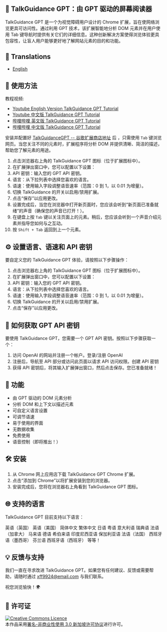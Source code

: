 ## 🌟 TalkGuidance GPT：由 GPT 驱动的屏幕阅读器

TalkGuidance GPT 是一个为视觉障碍用户设计的 Chrome 扩展，旨在使网络浏览更具可访问性。通过利用 GPT 技术，该扩展智能地分析 DOM 元素并在用户使用 Tab 键导航时提供有关它们的详细信息。这种创新解决方案使得浏览体验更具包容性，让盲人用户能够更好地了解网站元素的目的和功能。

## 🎨 Translations

- [English](../../README.md)

## 📖 使用方法

教程视频: 

- [Youtube English Version TalkGuidance GPT Tutorial](https://youtu.be/SLkCEpOh8Bg)
- [Youtube 中文版 TalkGuidance GPT Tutorial](https://youtu.be/PujIKqKt6G4)
- [哔哩哔哩 英文版 TalkGuidance GPT Tutorial](https://www.bilibili.com/video/BV1KL411X7eP/?share_source=copy_web&vd_source=ef072e238192b2313b9c052a30d6f040)
- [哔哩哔哩 中文版 TalkGuidance GPT Tutorial](https://www.bilibili.com/video/BV1Hh411V7iY/?share_source=copy_web&vd_source=ef072e238192b2313b9c052a30d6f040)

安装并配置好 [TalkGuidanceGPT -- 谷歌扩展商店地址](https://chrome.google.com/webstore/detail/talkguidancegpt/bjfkdkgfaondbkddpifljpgbleilmljg?hl=zh-CN&authuser=0) 后 ，只需使用 `Tab` 键浏览网页。当您关注不同的元素时，扩展程序将分析 DOM 并提供清晰、简洁的描述，帮助您了解元素的用途。

1. 点击浏览器右上角的 TalkGuidance GPT 图标（位于扩展图标中）。
2. 在扩展弹出窗口中，您可以配置以下设置：
3. API 密钥：输入您的 GPT API 密钥。
4. 语言：从下拉列表中选择您喜欢的语言。
5. 语速：使用输入字段调整语音速率（范围：0 到 1，以 0.01 为增量）。
6. 切换 TalkGuidance 的开关以启用/禁用扩展。
7. 点击“保存”以应用更改。
8. 设置完成后，当您在浏览器中打开新页面时，您应该会听到“新页面已准备就绪”的声音（确保您的声音已打开！）。
9. 在键盘上按 `Tab` 键以关注页面上的元素。稍后，您应该会听到一个声音介绍元素并指导您如何与之互动。
10. 按 `Shift + Tab` 返回到上一个元素。

## ⚙️ 设置语言、语速和 API 密钥

要自定义您的 TalkGuidance GPT 体验，请按照以下步骤操作：

1. 点击浏览器右上角的 TalkGuidance GPT 图标（位于扩展图标中）。
2. 在扩展弹出窗口中，您可以配置以下设置：
3. API 密钥：输入您的 GPT API 密钥。
4. 语言：从下拉列表中选择您喜欢的语言。
5. 语速：使用输入字段调整语音速率（范围：0 到 1，以 0.01 为增量）。
6. 切换 TalkGuidance 的开关以启用/禁用扩展。
7. 点击“保存”以应用更改。

## 🔑 如何获取 GPT API 密钥

要使用 TalkGuidance GPT，您需要一个 GPT API 密钥。按照以下步骤获取一个：

1. 访问 OpenAI 的网站并注册一个帐户。登录/注册 OpenAI
2. 注册后，导航至 API 部分或访问此页面以请求 API 访问权限。创建 API 密钥
3. 获得 API 密钥后，将其输入扩展弹出窗口，然后点击保存。您已准备就绪！

## 🎯 功能

- 由 GPT 驱动的 DOM 元素分析
- 分析 DOM 和上下文以描述元素
- 可自定义语言设置
- 可调节语速
- 易于使用的界面
- 无数据收集
- 免费使用
- 语音控制（即将推出！）

## 🛠️ 安装

1. 从 Chrome 网上应用店下载 TalkGuidance GPT Chrome 扩展。
2. 点击“添加到 Chrome”以将扩展安装到您的浏览器。
3. 安装完成后，您将在浏览器右上角看到 TalkGuidance GPT 图标。

## 🌐 支持的语言

TalkGuidance GPT 目前支持以下语言：

英语（英国）
英语（美国）
简体中文
繁体中文
日语
粤语
意大利语
瑞典语
法语（加拿大）
马来语
德语
希伯来语
印度尼西亚语
保加利亚语
法语（法国）
西班牙语（墨西哥）
芬兰语
西班牙语（西班牙）
等等！

## 💡 反馈与支持

我们一直在寻求改进 TalkGuidance GPT。如果您有任何建议、反馈或需要帮助，请随时通过 xff9924@email.com 与我们联系。

祝您浏览愉快！🌍

## 📄 许可证

<a rel="license" href="http://creativecommons.org/licenses/by-nc/3.0/sg/"><img alt="Creative Commons Licence" style="border-width:0" src="https://i.creativecommons.org/l/by-nc/3.0/sg/88x31.png" /></a><br />本作品采用<a rel="license" href="http://creativecommons.org/licenses/by-nc/3.0/sg/">署名-非商业性使用 3.0 新加坡许可协议</a>进行许可。




